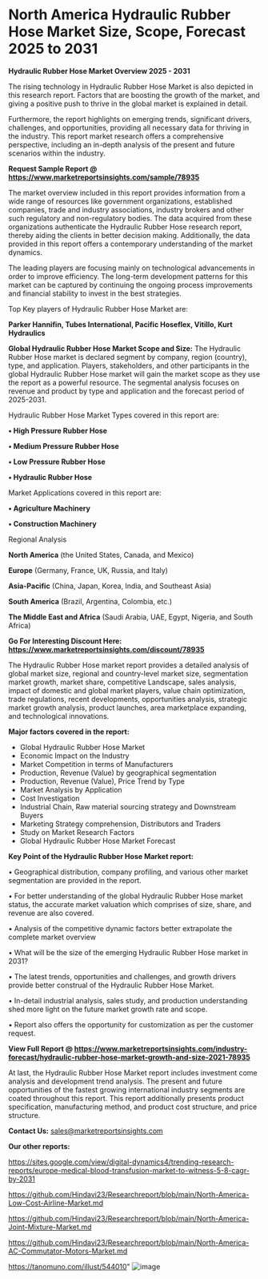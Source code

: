 # North America Hydraulic Rubber Hose Market Size, Scope, Forecast 2025 to 2031

<Strong> Hydraulic Rubber Hose Market Overview 2025 - 2031</strong>

The rising technology in Hydraulic Rubber Hose Market is also depicted in this research report. Factors that are boosting the growth of the market, and giving a positive push to thrive in the global market is explained in detail.

Furthermore, the report highlights on emerging trends, significant drivers, challenges, and opportunities, providing all necessary data for thriving in the industry. This report market research offers a comprehensive perspective, including an in-depth analysis of the present and future scenarios within the industry.

<strong>Request Sample Report @ <a href=https://www.marketreportsinsights.com/sample/78935>https://www.marketreportsinsights.com/sample/78935</a></strong>

The market overview included in this report provides information from a wide range of resources like government organizations, established companies, trade and industry associations, industry brokers and other such regulatory and non-regulatory bodies. The data acquired from these organizations authenticate the Hydraulic Rubber Hose research report, thereby aiding the clients in better decision making. Additionally, the data provided in this report offers a contemporary understanding of the market dynamics.

The leading players are focusing mainly on technological advancements in order to improve efficiency. The long-term development patterns for this market can be captured by continuing the ongoing process improvements and financial stability to invest in the best strategies.

Top Key players of Hydraulic Rubber Hose Market are:

<strong>Parker Hannifin, Tubes International, Pacific Hoseflex, Vitillo, Kurt Hydraulics</strong>

<strong><b>Global Hydraulic Rubber Hose Market Scope and Size:</b></strong>
The Hydraulic Rubber Hose market is declared segment by company, region (country), type, and application. Players, stakeholders, and other participants in the global Hydraulic Rubber Hose market will gain the market scope as they use the report as a powerful resource. The segmental analysis focuses on revenue and product by type and application and the forecast period of 2025-2031.

Hydraulic Rubber Hose Market Types covered in this report are:

<strong>• High Pressure Rubber Hose

• Medium Pressure Rubber Hose

• Low Pressure Rubber Hose

• Hydraulic Rubber Hose</strong>

Market Applications covered in this report are:

<strong>• Agriculture Machinery

• Construction Machinery</strong> 

Regional Analysis

<strong>North America</strong> (the United States, Canada, and Mexico)

<strong>Europe</strong> (Germany, France, UK, Russia, and Italy)

<strong>Asia-Pacific</strong> (China, Japan, Korea, India, and Southeast Asia)

<strong>South America</strong> (Brazil, Argentina, Colombia, etc.)

<strong>The Middle East and Africa</strong> (Saudi Arabia, UAE, Egypt, Nigeria, and South Africa)

<strong>Go For Interesting Discount Here: <a href=https://www.marketreportsinsights.com/discount/78935>https://www.marketreportsinsights.com/discount/78935</a></strong>

The Hydraulic Rubber Hose market report provides a detailed analysis of global market size, regional and country-level market size, segmentation market growth, market share, competitive Landscape, sales analysis, impact of domestic and global market players, value chain optimization, trade regulations, recent developments, opportunities analysis, strategic market growth analysis, product launches, area marketplace expanding, and technological innovations.

<strong><b>Major factors covered in the report:</b></strong>
<ul>
  <li>Global Hydraulic Rubber Hose Market </li>
  <li>Economic Impact on the Industry</li>
  <li>Market Competition in terms of Manufacturers</li>
  <li>Production, Revenue (Value) by geographical segmentation</li>
  <li>Production, Revenue (Value), Price Trend by Type</li>
  <li>Market Analysis by Application</li>
  <li>Cost Investigation</li>
  <li>Industrial Chain, Raw material sourcing strategy and Downstream Buyers</li>
  <li>Marketing Strategy comprehension, Distributors and Traders</li>
  <li>Study on Market Research Factors</li>
  <li>Global Hydraulic Rubber Hose Market Forecast</li>
</ul>

<strong><b>Key Point of the Hydraulic Rubber Hose Market report:</b></strong>

• Geographical distribution, company profiling, and various other market segmentation are provided in the report.

• For better understanding of the global Hydraulic Rubber Hose market status, the accurate market valuation which comprises of size, share, and revenue are also covered.

• Analysis of the competitive dynamic factors better extrapolate the complete market overview

• What will be the size of the emerging Hydraulic Rubber Hose market in 2031?

• The latest trends, opportunities and challenges, and growth drivers provide better construal of the Hydraulic Rubber Hose Market.

• In-detail industrial analysis, sales study, and production understanding shed more light on the future market growth rate and scope.

• Report also offers the opportunity for customization as per the customer request.

<strong><b>View Full Report @ <a href=https://www.marketreportsinsights.com/industry-forecast/hydraulic-rubber-hose-market-growth-and-size-2021-78935>https://www.marketreportsinsights.com/industry-forecast/hydraulic-rubber-hose-market-growth-and-size-2021-78935</a></b></strong>


At last, the Hydraulic Rubber Hose Market report includes investment come analysis and development trend analysis. The present and future opportunities of the fastest growing international industry segments are coated throughout this report. This report additionally presents product specification, manufacturing method, and product cost structure, and price structure.

<strong>Contact Us:</strong>
sales@marketreportsinsights.com

<strong>Our other reports:</strong>

<a href=https://sites.google.com/view/digital-dynamics4/trending-research-reports/europe-medical-blood-transfusion-market-to-witness-5-8-cagr-by-2031>https://sites.google.com/view/digital-dynamics4/trending-research-reports/europe-medical-blood-transfusion-market-to-witness-5-8-cagr-by-2031</a>

<a href=https://github.com/Hindavi23/Researchreport/blob/main/North-America-Low-Cost-Airline-Market.md>https://github.com/Hindavi23/Researchreport/blob/main/North-America-Low-Cost-Airline-Market.md</a>

<a href=https://github.com/Hindavi23/Researchreport/blob/main/North-America-Joint-Mixture-Market.md>https://github.com/Hindavi23/Researchreport/blob/main/North-America-Joint-Mixture-Market.md</a>

<a href=https://github.com/Hindavi23/Researchreport/blob/main/North-America-AC-Commutator-Motors-Market.md>https://github.com/Hindavi23/Researchreport/blob/main/North-America-AC-Commutator-Motors-Market.md</a>

<a href=https://tanomuno.com/illust/544010>https://tanomuno.com/illust/544010</a>"
![image](https://github.com/user-attachments/assets/d7a03808-a985-471f-a49c-cbd71ab38cc3)
